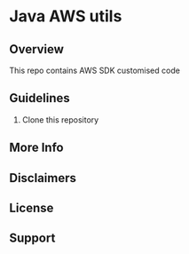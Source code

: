 # Java AWS utils

## Overview
This repo contains AWS SDK customised code

## Guidelines

1. Clone this repository


## More Info

## Disclaimers


## License

## Support
